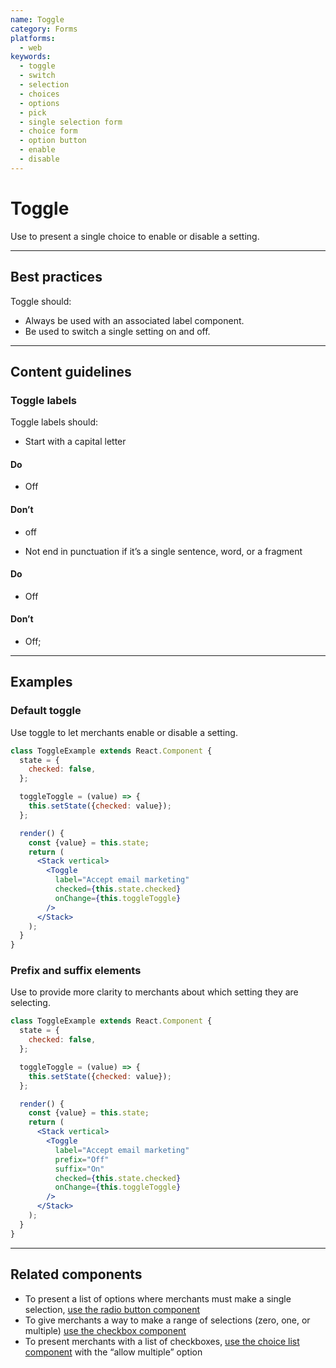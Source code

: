 ```yaml
---
name: Toggle
category: Forms
platforms:
  - web
keywords:
  - toggle
  - switch
  - selection
  - choices
  - options
  - pick
  - single selection form
  - choice form
  - option button
  - enable
  - disable
---
```


# Toggle

Use to present a single choice to enable or disable a setting.

---

## Best practices

Toggle should:

- Always be used with an associated label component.
- Be used to switch a single setting on and off.

---

## Content guidelines

### Toggle labels

Toggle labels should:

- Start with a capital letter

<!-- usagelist -->

#### Do

- Off

#### Don’t

- off

<!-- end -->

- Not end in punctuation if it’s a single sentence, word, or a fragment

<!-- usagelist -->

#### Do

- Off

#### Don’t

- Off;

<!-- end -->

---

## Examples

### Default toggle

Use toggle to let merchants enable or disable a setting.

```jsx
class ToggleExample extends React.Component {
  state = {
    checked: false,
  };

  toggleToggle = (value) => {
    this.setState({checked: value});
  };

  render() {
    const {value} = this.state;
    return (
      <Stack vertical>
        <Toggle
          label="Accept email marketing"
          checked={this.state.checked}
          onChange={this.toggleToggle}
        />
      </Stack>
    );
  }
}
```

### Prefix and suffix elements

<!-- example-for: web -->

Use to provide more clarity to merchants about which setting they are selecting.

```jsx
class ToggleExample extends React.Component {
  state = {
    checked: false,
  };

  toggleToggle = (value) => {
    this.setState({checked: value});
  };

  render() {
    const {value} = this.state;
    return (
      <Stack vertical>
        <Toggle
          label="Accept email marketing"
          prefix="Off"
          suffix="On"
          checked={this.state.checked}
          onChange={this.toggleToggle}
        />
      </Stack>
    );
  }
}
```

---

## Related components

- To present a list of options where merchants must make a single selection, [use the radio button component](/components/forms/radio-button)
- To give merchants a way to make a range of selections (zero, one, or multiple) [use the checkbox component](/components/forms/checkbox)
- To present merchants with a list of checkboxes, [use the choice list component](/components/forms/choice-list) with the “allow multiple” option
